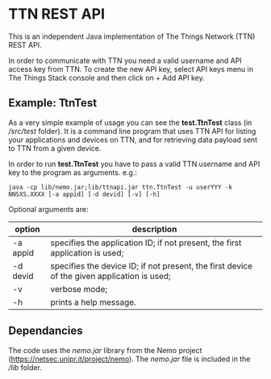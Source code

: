 # TTN REST API

This is an independent Java implementation of The Things Network (TTN) REST API.

In order to communicate with TTN you need a valid username and API access key from TTN. To create the new API key, select API keys menu in The Things Stack console and then click on + Add API key.


## Example: TtnTest

As a very simple example of usage you can see the **test.TtnTest** class (in */src/test* folder). It is a command line program that uses TTN API for listing your applications and devices on TTN, and for retrieving data payload sent to TTN from a given device.

In order to run **test.TtnTest** you have to pass a valid TTN username and API key to the program as arguments. e.g.:
```
java -cp lib/nemo.jar;lib/ttnapi.jar ttn.TtnTest -u userYYY -k NNSXS.XXXX [-a appid] [-d devid] [-v] [-h]
```

Optional arguments are:

| option | description |
| ------------- | ------------- |
| -a appid | specifies the application ID; if not present, the first application is used; |
| -d devid | specifies the device ID; if not present, the first device of the given application is used; |
| -v | verbose mode; |
| -h | prints a help message. |


## Dependancies

The code uses the *nemo.jar* library from the Nemo project (https://netsec.unipr.it/project/nemo). The *nemo.jar* file is included in the */lib* folder. 
